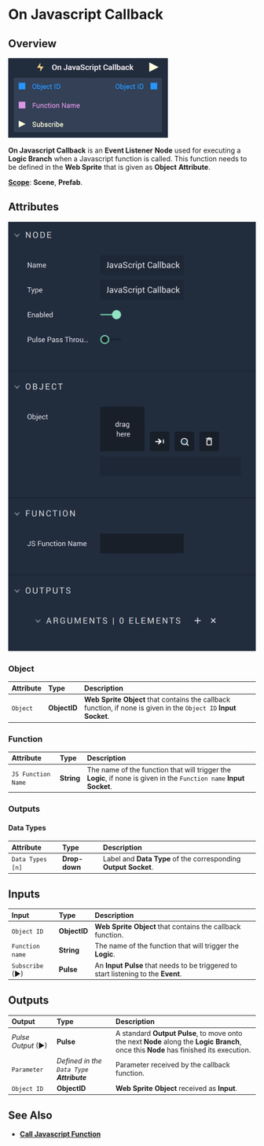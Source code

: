 # On Javascript Callback

## Overview

![The On Javascript Callback Node.](../../../.gitbook/assets/onjavascriptcallbackupdatedimage.png)

**On Javascript Callback** is an **Event Listener** **Node** used for executing a **Logic Branch** when a Javascript function is called. This function needs to be defined in the **Web Sprite** that is given as **Object** **Attribute**.

[**Scope**](../../overview.md#scopes): **Scene**, **Prefab**.

## Attributes

![The On Javascript Callback Node.](../../../.gitbook/assets/javascriptcallbackattributes%20-%20Copy.png)

### Object

| Attribute | Type | Description |
| :--- | :--- | :--- |
| `Object` | **ObjectID** | **Web Sprite** **Object** that contains the callback function, if none is given in the `Object ID` **Input Socket**. |

### Function

| Attribute | Type | Description |
| :--- | :--- | :--- |
| `JS Function Name` | **String** | The name of the function that will trigger the **Logic**, if none is given in the `Function name` **Input Socket**. |

### Outputs

#### Data Types

| Attribute | Type | Description |
| :--- | :--- | :--- |
| `Data Types [n]` | **Drop-down** | Label and **Data Type** of the corresponding **Output** **Socket**. |


## Inputs

| Input | Type | Description |
| :--- | :--- | :---|
| `Object ID` | **ObjectID** |  **Web Sprite** **Object** that contains the callback function. |
| `Function name` | **String** | The name of the function that will trigger the **Logic**. |
| `Subscribe` (►)|**Pulse** | An **Input Pulse** that needs to be triggered to start listening to the **Event**. |


## Outputs

| Output | Type | Description |
| :--- | :--- | :--- |
| _Pulse Output_ \(►\) | **Pulse** | A standard **Output Pulse**, to move onto the next **Node** along the **Logic Branch**, once this **Node** has finished its execution. |
| `Parameter` | _Defined in the `Data Type` **Attribute**_ | Parameter received by the callback function. |
| `Object ID` | **ObjectID** |**Web Sprite** **Object** received as **Input**. |

## See Also

* [**Call Javascript Function**](../../web/call-javascript-function.md)

